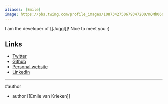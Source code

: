 ```yaml
---
aliases: [Emile]
image: https://pbs.twimg.com/profile_images/1087342750679347200/mQMh0604_400x400.jpg
---
```


I am the developer of [[Juggl]]! Nice to meet you :)
 
## Links
- [Twitter](https://twitter.com/EmilevanKrieken)
- [Github](https://github.com/HEmile)
- [Personal website](https://emilevankrieken.com/)
- [LinkedIn](https://www.linkedin.com/in/emile-van-krieken-135a43b7)


--- 
#author
- author [[Emile van Krieken]]
